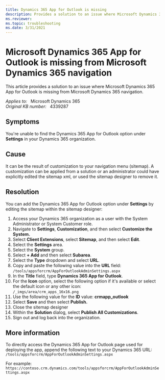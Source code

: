 ```yaml
---
title: Dynamics 365 App for Outlook is missing
description: Provides a solution to an issue where Microsoft Dynamics 365 App for Outlook is missing from Microsoft Dynamics 365 navigation.
ms.reviewer: 
ms.topic: troubleshooting
ms.date: 3/31/2021
---
```

# Microsoft Dynamics 365 App for Outlook is missing from Microsoft Dynamics 365 navigation

This article provides a solution to an issue where Microsoft Dynamics 365 App for Outlook is missing from Microsoft Dynamics 365 navigation.

_Applies to:_ &nbsp; Microsoft Dynamics 365  
_Original KB number:_ &nbsp; 4339287

## Symptoms

You're unable to find the Dynamics 365 App for Outlook option under **Settings** in your Dynamics 365 organization.

## Cause

It can be the result of customization to your navigation menu (sitemap). A customization can be applied from a solution or an administrator could have explicitly edited the sitemap xml, or used the sitemap designer to remove it.

## Resolution

You can add the Dynamics 365 App for Outlook option under **Settings** by editing the sitemap within the sitemap designer:

1. Access your Dynamics 365 organization as a user with the System Administrator or System Customer role.
2. Navigate to **Settings**, **Customization**, and then select **Customize the System.**  
3. Select **Client Extensions**, select **Sitemap**, and then select **Edit**.
4. Select the **Settings** area.
5. Select the **System** group.
6. Select **+ Add** and then select **Subarea**.
7. Select the **Type** dropdown and select **URL**.
8. Copy and paste the following value into the **URL** field:  
    `/tools/appsforcrm/AppForOutlookAdminSettings.aspx`
9. In the **Title** field, type **Dynamics 365 App for Outlook**.
10. For the **Icon** option, select the following option if it's available or select the default icon or any other icon:  
    `/_imgs/area/crm_apps_16x16.png`
11. Use the following value for the **ID** value: **crmapp_outlook**
12. Select **Save** and then select **Publish.**  
13. Close the sitemap designer
14. Within the **Solution** dialog, select **Publish All Customizations**.
15. Sign out and log back into the organization.

## More information

To directly access the Dynamics 365 App for Outlook page used for deploying the app, append the following text to your Dynamics 365 URL:  
`/tools/appsforcrm/AppForOutlookAdminSettings.aspx`

For example:  
`https://contoso.crm.dynamics.com/tools/appsforcrm/AppForOutlookAdminSettings.aspx`
